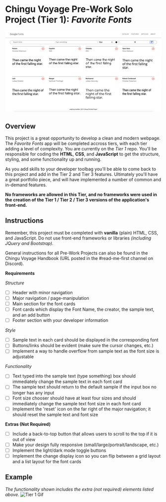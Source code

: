# Chingu Voyage Pre-Work Solo Project (Tier 1): *Favorite Fonts* #

![Landing Page ScreenShot](./assets/favoriteFontsLanding.png)

## Overview ##

This project is a great opportunity to develop a clean and modern webpage. The *Favorite Fonts* app will be completed accross tiers, with each tier adding a level of complexity. You are currently on the *Tier 1* repo. You'll be responsible for coding the **HTML**, **CSS**, and **JavaScript** to get the structure, styling, and some functionality up and running.

As you add skills to your developer toolbag you'll be able to come back to this project and add in the Tier 2 and Tier 3 features. Ultimately you'll have a great portfolio piece, and will have implemented a number of common and in-demand features.

**No frameworks are allowed in this Tier, and no frameworks were used in the creation of the Tier 1 / Tier 2 / Tier 3 versions of the application's front-end.**

## Instructions ##

Remember, this project must be completed with **vanilla** (plain) HTML, CSS, and JavaScript. Do not use front-end frameworks or libraries *(including JQuery and Bootstrap)*.

General instructions for all Pre-Work Projects can also be found in the Chingu Voyage Handbook (URL posted in the #read-me-first channel on Discord).

**Requirements**

*Structure*
- [ ] Header with minor navigation
- [ ] Major navigation / page-manipulation
- [ ] Main section for the font cards
- [ ] Font cards which display the Font Name, the creator, the sample text, and an add button
- [ ] Footer section with your developer information

*Style*
- [ ] Sample text in each card should be displayed in the corresponding font
- [ ] Buttons/links should be evident (make sure the cursor changes, etc.)
- [ ] Implement a way to handle overflow from sample text as the font size is adjustable

*Functionality*
- [ ] Text typed into the sample text (type something) box should immediately change the sample text in each font card
- [ ] The sample text should return to the default sample if the input box no longer has any input
- [ ] Font size chooser should have at least four sizes and should immediately change the sample text font size in each font card
- [ ] Implement the 'reset' icon on the far right of the major navigation; it should reset the sample text and font size

**Extras (Not Required)**

- [ ] Include a back-to-top button that allows users to scroll to the top if it is out of view
- [ ] Make your design fully responsive (small/large/portrait/landscape, etc.)
- [ ] Implement the light/dark mode toggle buttons
- [ ] Implement the change display icon so you can flip between a grid layout and a list layout for the font cards

## Example ##

*The functionality shown includes the extra (not required) elements listed above.*
![Tier 1 Gif](./assets/tier1Preview.gif)